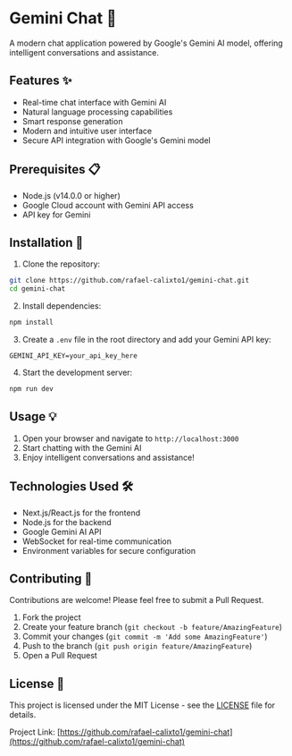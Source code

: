 # Gemini Chat 🤖

A modern chat application powered by Google's Gemini AI model, offering intelligent conversations and assistance.

## Features ✨

- Real-time chat interface with Gemini AI
- Natural language processing capabilities
- Smart response generation
- Modern and intuitive user interface
- Secure API integration with Google's Gemini model

## Prerequisites 📋

- Node.js (v14.0.0 or higher)
- Google Cloud account with Gemini API access
- API key for Gemini

## Installation 🚀

1. Clone the repository:
```bash
git clone https://github.com/rafael-calixto1/gemini-chat.git
cd gemini-chat
```

2. Install dependencies:
```bash
npm install
```

3. Create a `.env` file in the root directory and add your Gemini API key:
```env
GEMINI_API_KEY=your_api_key_here
```

4. Start the development server:
```bash
npm run dev
```

## Usage 💡

1. Open your browser and navigate to `http://localhost:3000`
2. Start chatting with the Gemini AI
3. Enjoy intelligent conversations and assistance!

## Technologies Used 🛠️

- Next.js/React.js for the frontend
- Node.js for the backend
- Google Gemini AI API
- WebSocket for real-time communication
- Environment variables for secure configuration

## Contributing 🤝

Contributions are welcome! Please feel free to submit a Pull Request.

1. Fork the project
2. Create your feature branch (`git checkout -b feature/AmazingFeature`)
3. Commit your changes (`git commit -m 'Add some AmazingFeature'`)
4. Push to the branch (`git push origin feature/AmazingFeature`)
5. Open a Pull Request

## License 📄

This project is licensed under the MIT License - see the [LICENSE](LICENSE) file for details.


Project Link: [https://github.com/rafael-calixto1/gemini-chat](https://github.com/rafael-calixto1/gemini-chat) 
